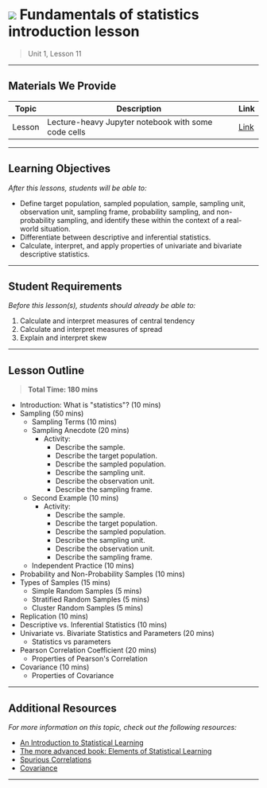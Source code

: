 <!--
Questions? Comments?:
1. Log an issue to this repo to alert us of a problem.
2. Suggest an edit yourself by forking this repo, making edits, and submitting a pull request with your changes back to our master branch.
3. Reach out to the data team on Slack and share your thoughts!
-->

# ![](https://ga-dash.s3.amazonaws.com/production/assets/logo-9f88ae6c9c3871690e33280fcf557f33.png) Fundamentals of statistics introduction lesson

> Unit 1, Lesson 11

<!--- Unit and Lesson or sequence information. This template is an instructor-facing description of lesson contents. Students who fork these repos may also be able to view. --->

---

## Materials We Provide

<!--- This section is a table of contents for the lesson. The table structure breaks down typical lesson resources into types, distinguishing between lesson notebooks and other supporting materials. Note that the table below demonstrates the total possible range of materials; most lessons won't require all of the categories below. Also note that every item in the repo should get its own line and link, like the example shown for data. --->

| Topic | Description | Link |
| --- | --- | --- |
| Lesson | Lecture-heavy Jupyter notebook with some code cells | [Link](./fundamental-concepts-statistics.ipynb)|


---

## Learning Objectives

<!--- This section lists the learning objectives of the lesson. For information on how to write clear learning objectives, see: http://ii.library.jhu.edu/2016/07/20/writing-effective-learning-objectives/ --->

*After this lessons, students will be able to:*

- Define target population, sampled population, sample, sampling unit, observation unit, sampling frame, probability sampling, and non-probability sampling, and identify these within the context of a real-world situation.
- Differentiate between descriptive and inferential statistics.
- Calculate, interpret, and apply properties of univariate and bivariate descriptive statistics.

---

## Student Requirements

<!--- This section explains the relevant prerequisites; in other words, what do students need to know to be able to benefit and perform the tasks required in this lesson? This includes lists of skills or prior learning objectives --->

*Before this lesson(s), students should already be able to:*

1. Calculate and interpret measures of central tendency
2. Calculate and interpret measures of spread
3. Explain and interpret skew

---

## Lesson Outline

<!--- This section outlines the lesson plan with relevant sections and subsections, providing both the total time required as well as suggestions for timing in each subsection --->

> **Total Time: 180 mins**

- Introduction: What is "statistics"? (10 mins)
- Sampling (50 mins)
  - Sampling Terms (10 mins)
  - Sampling Anecdote (20 mins)
    - Activity:
      - Describe the sample.
      - Describe the target population.
      - Describe the sampled population.
      - Describe the sampling unit.
      - Describe the observation unit.
      - Describe the sampling frame.
  - Second Example (10 mins)
    - Activity:
      - Describe the sample.
      - Describe the target population.
      - Describe the sampled population.
      - Describe the sampling unit.
      - Describe the observation unit.
      - Describe the sampling frame.
  - Independent Practice (10 mins)
- Probability and Non-Probability Samples (10 mins)
- Types of Samples (15 mins)
  - Simple Random Samples (5 mins)
  - Stratified Random Samples (5 mins)
  - Cluster Random Samples (5 mins)
- Replication (10 mins)
- Descriptive vs. Inferential Statistics (10 mins)
- Univariate vs. Bivariate Statistics and Parameters (20 mins)
  - Statistics vs parameters
- Pearson Correlation Coefficient (20 mins)
  - Properties of Pearson's Correlation
- Covariance (10 mins)
  - Properties of Covariance

---

<!--- If a repo contains any additional practice files or supplementary resources (PDFs, etc) describe them here  --->

## Additional Resources

<!--- This section lists useful reference materials that can inform, extend, or deepen a student's understanding of the material. While this may seem like a "nice to have" feature, we normally see a range of advanced and remedial students in our classes. Curating these resources allows us to provide targeted materials and suggestions that instructors can use to support different student needs. --->

*For more information on this topic, check out the following resources:*

- [An Introduction to Statistical Learning](http://www-bcf.usc.edu/~gareth/ISL/)
- [The more advanced book: Elements of Statistical Learning](http://web.stanford.edu/~hastie/ElemStatLearn/)
- [Spurious Correlations](http://www.tylervigen.com/spurious-correlations)
- [Covariance](https://onlinecourses.science.psu.edu/stat414/node/109)

---